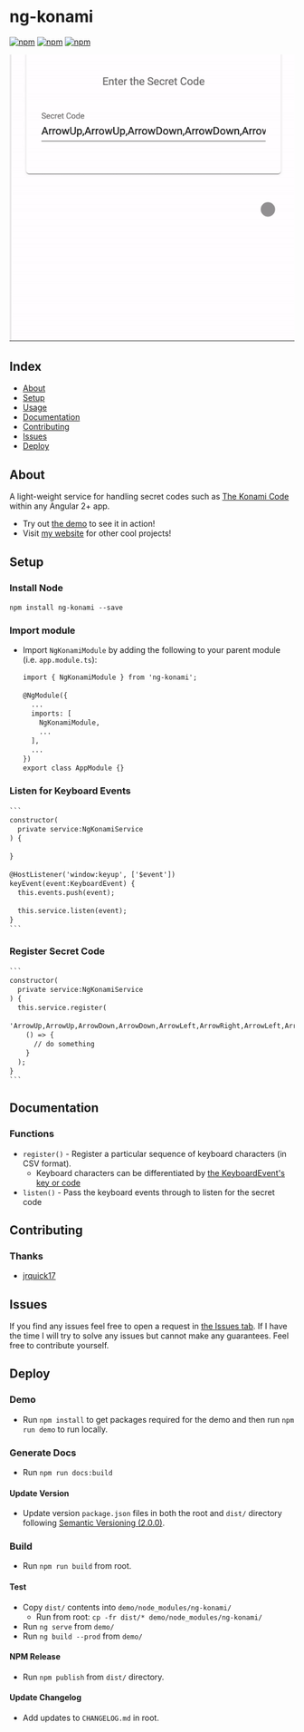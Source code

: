 # ng-konami #

[![npm](https://img.shields.io/npm/l/ng-konami.svg)](https://www.npmjs.com/package/ng-konami/)
[![npm](https://img.shields.io/npm/dt/ng-konami.svg)](https://www.npmjs.com/package/ng-konami)
[![npm](https://img.shields.io/npm/dm/ng-konami.svg)](https://www.npmjs.com/package/ng-konami)

![](example.gif)

## Index ##

* [About](#about)
* [Setup](#setup)
* [Usage](#usage)
* [Documentation](#documentation)
* [Contributing](#contributing)
* [Issues](#issues)
* [Deploy](#deploy)

## About ## 

A light-weight service for handling secret codes such as [The Konami Code](https://en.wikipedia.org/wiki/Konami_Code#Variations_of_the_Konami_Code) within any Angular 2+ app.

* Try out [the demo](https://ng-konami.jrquick.com) to see it in action!
* Visit [my website](https://jrquick.com) for other cool projects!

## Setup ##

### Install Node ###

```
npm install ng-konami --save
```

### Import module ###

* Import `NgKonamiModule` by adding the following to your parent module (i.e. `app.module.ts`):

    ```
    import { NgKonamiModule } from 'ng-konami';

    @NgModule({
      ...
      imports: [
        NgKonamiModule,
        ...
      ],
      ...
    })
    export class AppModule {}
    ```

### Listen for Keyboard Events

    ```
    constructor(
      private service:NgKonamiService
    ) {
      
    }
    
    @HostListener('window:keyup', ['$event'])
    keyEvent(event:KeyboardEvent) {
      this.events.push(event);
    
      this.service.listen(event);
    }
    ```

### Register Secret Code

    ```
    constructor(
      private service:NgKonamiService
    ) {
      this.service.register(
        'ArrowUp,ArrowUp,ArrowDown,ArrowDown,ArrowLeft,ArrowRight,ArrowLeft,ArrowRight,b,a',
        () => {
          // do something
        }
      );
    }
    ```

## Documentation ##

### Functions ###

* `register()` - Register a particular sequence of keyboard characters (in CSV format).
    * Keyboard characters can be differentiated by [the KeyboardEvent's key or code](https://www.w3schools.com/jsref/obj_keyboardevent.asp)
* `listen()` - Pass the keyboard events through to listen for the secret code 

## Contributing ##

### Thanks ###

* [jrquick17](https://github.com/jrquick17)

## Issues ##

If you find any issues feel free to open a request in [the Issues tab](https://github.com/jrquick17/ng-konami/issues). If I have the time I will try to solve any issues but cannot make any guarantees. Feel free to contribute yourself.

## Deploy ##

### Demo ###
    
* Run `npm install` to get packages required for the demo and then run `npm run demo` to run locally.

### Generate Docs ###

* Run `npm run docs:build`

#### Update Version ###
    
* Update version `package.json` files in both the root and `dist/` directory following [Semantic Versioning (2.0.0)](https://semver.org/).

### Build ###

* Run `npm run build` from root.

#### Test ####

* Copy `dist/` contents into `demo/node_modules/ng-konami/`
    * Run from root:  `cp -fr dist/* demo/node_modules/ng-konami/`
* Run `ng serve` from `demo/`
* Run `ng build --prod` from `demo/`

#### NPM Release ####

* Run `npm publish` from `dist/` directory.

#### Update Changelog ####

* Add updates to `CHANGELOG.md` in root.

